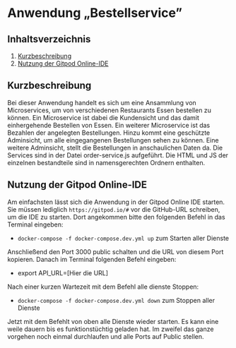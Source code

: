 Anwendung „Bestellservice”
==============================

Inhaltsverzeichnis
------------------

 1. [Kurzbeschreibung](#kurzbeschreibung)
 2. [Nutzung der Gitpod Online-IDE](#nutzung-der-gitpod-online-ide)


Kurzbeschreibung
----------------

Bei dieser Anwendung handelt es sich um eine Ansammlung von Microservices, um von verschiedenen Restaurants Essen bestellen zu können. Ein Microservice ist dabei die Kundensicht und das damit einhergehende Bestellen von Essen. Ein weiterer Microservice ist das Bezahlen der angelegten Bestellungen. Hinzu kommt eine geschützte Adminsicht, um alle eingegangenen Bestellungen sehen zu können. Eine weitere Adminsicht, stellt die Bestellungen in anschaulichen Daten da. Die Services sind in der Datei order-service.js aufgeführt. Die HTML und JS der einzelnen bestandteile sind in namensgerechten Ordnern enthalten. 

Nutzung der Gitpod Online-IDE
----------------------------

Am einfachsten lässt sich die Anwendung in der Gitpod Online IDE starten. Sie müssen lediglich `https://gitpod.io/#` vor die GitHub-URL schreiben, um die
IDE zu starten.
Dort angekommen bitte den folgenden Befehl in das Terminal eingeben:

* `docker-compose -f docker-compose.dev.yml up` zum Starten aller Dienste

Anschließend den Port 3000 public schalten und die URL von diesem Port kopieren.
Danach im Terminal folgenden Befehl eingeben:

* export API_URL=[Hier die URL]

Nach einer kurzen Wartezeit mit dem Befehl alle dienste Stoppen:

 * `docker-compose -f docker-compose.dev.yml down` zum Stoppen aller Dienste
 
Jetzt mit dem Befehlt von oben alle Dienste wieder starten. Es kann eine weile dauern bis es funktionstüchtig geladen hat. Im zweifel das ganze vorgehen noch einmal durchlaufen und alle Ports auf Public stellen.



